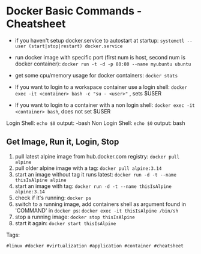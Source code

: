 # Docker Basic Commands - Cheatsheet

* if you haven't setup docker.service to autostart at startup: `systemctl --user (start|stop|restart) docker.service`

* run docker image with specific port (first num is host, second num is docker container): `docker run -t -d -p 80:80 --name myubuntu ubuntu`
* get some cpu/memory usage for docker containers: `docker stats`


* If you want to login to a workspace container use a login shell: `docker exec -it <container> bash -c "su - <user>"` , sets \$USER
* If you want to login to a container with a non login shell: `docker exec -it <container> bash`, does not set \$USER

Login Shell: `echo $0` output: -bash
Non Login Shell: `echo $0` output: bash

## Get Image, Run it, Login, Stop

1. pull latest alpine image from hub.docker.com registry: `docker pull alpine`
1. pull older alpine image with a tag: `docker pull alpine:3.14`
2. start an image without tag it runs latest: `docker run -d -t --name thisIsAlpine alpine`
2. start an image with tag: `docker run -d -t --name thisIsAlpine alpine:3.14`
3. check if it's running: `docker ps`
4. switch to a running image, add containers shell as argument found in 'COMMAND' in `docker ps`: `docker exec -it thisIsAlpine /bin/sh`
5. stop a running image: `docker stop thisIsAlpine`
6. start it again: `docker start thisIsAlpine`

Tags:

    #linux #docker #virtualization #application #container #cheatsheet
